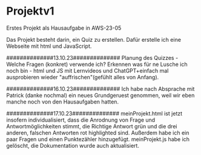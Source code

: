 # Projektv1
Erstes Projekt als Hausaufgabe in AWS-23-05

Das Projekt besteht darin, ein Quiz zu erstellen. Dafür erstelle ich eine Webseite mit html und JavaScript.

##############13.10.23##############
Planung des Quizzes - Welche Fragen (konkret) verwende ich?
Erkennen was für ne Lusche ich noch bin -  html und JS mit Lernvideos und ChatGPT+einfach mal ausprobieren wieder "auffrischen"(gefühlt alles von Anfang).

##############16.10.23##############
Ich habe nach Absprache mit Patrick (danke nochmal) ein neues Grundgeruest genommen, weil wir eben manche noch von den Hausaufgaben hatten.

##############17.10.23##############
meinProjekt.html ist jetzt insofern individualisiert, dass die Anrodnung von Frage und Antwortmöglichkeiten stimmt, die Richtige Antwort grün und die drei anderen, falschen Antworten rot highlighted sind. Außerdem habe ich ein paar Fragen und einen Punktezähler hinzugefügt. meinProjekt.js habe ich gelöscht, die Dokumentation wurde auch aktualisiert.
